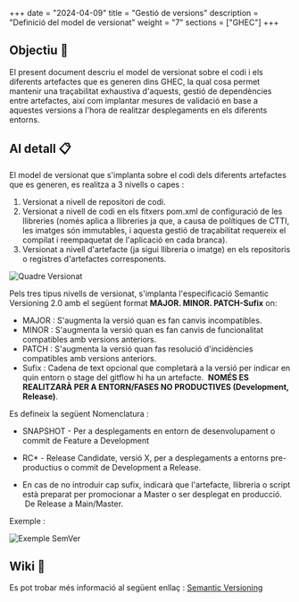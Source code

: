 
+++
date         = "2024-04-09"
title        = "Gestió de versions"
description  = "Definició del model de versionat"
weight      = "7"
sections    = ["GHEC"]
+++

## Objectiu 🚀

El present document descriu el model de versionat sobre el codi i els diferents artefactes que es generen dins GHEC, la qual cosa permet mantenir una traçabilitat exhaustiva d'aquests, gestió de dependències entre artefactes, així com implantar mesures de validació en base a aquestes versions a l'hora de realitzar desplegaments en els diferents entorns.

## Al detall 📋

El model de versionat que s'implanta sobre el codi dels diferents artefactes que es generen, es realitza a 3 nivells o capes :
1. Versionat a nivell de repositori de codi.
2. Versionat a nivell de codi en els fitxers pom.xml de configuració de les llibreries (només aplica a llibreries ja que, a causa de polítiques de CTTI, les imatges són immutables, i aquesta gestió de traçabilitat requereix el compilat i reempaquetat de l'aplicació en cada branca).
3. Versionat a nivell d'artefacte (ja sigui llibreria o imatge) en els repositoris o registres d'artefactes corresponents.


![Quadre Versionat](/images/GHEC/quadre_versionat.png)

Pels tres tipus nivells de versionat, s'implanta l'especificació Semantic Versioning 2.0 amb el següent format **MAJOR. MINOR. PATCH-Sufix** on:

+ MAJOR : S'augmenta la versió quan es fan canvis incompatibles. 
+ MINOR : S'augmenta la versió quan es fan canvis de funcionalitat compatibles amb versions anteriors. 
+ PATCH : S'augmenta la versió quan fas resolució d'incidències compatibles amb versions anteriors.
+ Sufix : Cadena de text opcional que completarà a la versió per indicar en quin entorn o stage del gitflow hi ha un artefacte.  **NOMÉS ES REALITZARÀ PER A ENTORN/FASES NO PRODUCTIVES (Development, Release)**.  

Es defineix la següent Nomenclatura :
- SNAPSHOT - Per a desplegaments en entorn de desenvolupament o commit de Feature a Development

- RC* - Release Candidate, versió X, per a desplegaments a entorns pre-productius o commit de Development a Release.

- En cas de no introduir cap sufix, indicarà que l'artefacte, llibreria o script està preparat per promocionar a Master o ser desplegat en producció.  De Release a Main/Master.

Exemple :


![Exemple SemVer](/images/GHEC/exemple_semver.png)

## Wiki 📖

Es pot trobar més informació al següent enllaç :
[Semantic Versioning](https://semver.org/spec/v2.0.0.html)







